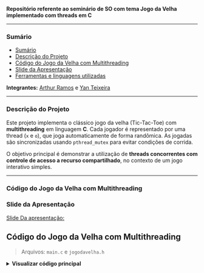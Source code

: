 **Repositório referente ao seminário de SO com tema Jogo da Velha implementado com threads em C**

---

### Sumário

- [Sumário](#sumário)
- [Descrição do Projeto](#descrição-do-projeto)
- [Código do Jogo da Velha com Multithreading](#código-do-jogo-da-velha-com-multithreading)
- [Slide da Apresentação](#slide-da-apresentação)
- [Ferramentas e linguagens utilizadas](#ferramentas-e-linguagens-utilizadas)

**Integrantes:** [Arthur Ramos]([https://github.com/ArthurRamos26]) e [Yan Teixeira]([(https://github.com/Yan-Teixeira)])

---

### Descrição do Projeto

Este projeto implementa o clássico jogo da velha (Tic-Tac-Toe) com **multithreading** em linguagem **C**. Cada jogador é representado por uma thread (`x` e `o`), que joga automaticamente de forma randômica. As jogadas são sincronizadas usando `pthread_mutex` para evitar condições de corrida.

O objetivo principal é demonstrar a utilização de **threads concorrentes com controle de acesso a recurso compartilhado**, no contexto de um jogo interativo simples.

---

### Código do Jogo da Velha com Multithreading

### Slide da Apresentação

[Slide Da apresentação:](https://github.com/ArthurRamos26/Arthur_Ramos_Yan_Teixeira_ws_OS_RR_2025/blob/main/Jogo%20da%20Velha%20.pdf)

## Código do Jogo da Velha com Multithreading

> Arquivos: `main.c` e `jogodavelha.h`

<details>
<summary><strong>Visualizar código principal</strong></summary>

#### `main.c`

```c
#include "jogodavelha.h"
#include <time.h>
#include <pthread.h>
#include <unistd.h>
#include <stdio.h>
#include <stdlib.h>

typedef struct {
    GameBoard* board;
    char symbol;
} PlayerData;

pthread_mutex_t game_mutex = PTHREAD_MUTEX_INITIALIZER;
int current_turn = 0;
const char players[2] = {'x', 'o'};

void* player_behavior(void* arg) {
    PlayerData* data = (PlayerData*)arg;

    while (1) {
        pthread_mutex_lock(&game_mutex);

        if (game_ended(data->board)) {
            pthread_mutex_unlock(&game_mutex);
            break;
        }

        if (current_turn == (data->symbol == 'x' ? 0 : 1)) {
            int row, col;
            do {
                row = rand() % 3;
                col = rand() % 3;
            } while (!is_valid_move(data->board, row, col) && !game_ended(data->board));

            if (!game_ended(data->board)) {
                make_move(data->board, row, col, data->symbol);
                printf("\n%c plays at (%d,%d)\n", data->symbol, row, col);
                display_board(data->board);

                if (check_winner(data->board, data->symbol)) {
                    data->board->game_over = true;
                } else if (is_board_full(data->board)) {
                    data->board->game_over = true;
                }

                current_turn = !current_turn;
            }
        }

        pthread_mutex_unlock(&game_mutex);
        usleep(100000);
    }

    return NULL;
}

int main() {
    srand(time(NULL));

    GameBoard* board = create_board();
    PlayerData player1 = {board, 'x'};
    PlayerData player2 = {board, 'o'};

    pthread_t thread1, thread2;
    pthread_create(&thread1, NULL, player_behavior, &player1);
    pthread_create(&thread2, NULL, player_behavior, &player2);

    pthread_join(thread1, NULL);
    pthread_join(thread2, NULL);

    printf("\nFinal Board:\n");
    display_board(board);

    if (check_winner(board, 'x')) {
        printf("x WINS!\n");
    } else if (check_winner(board, 'o')) {
        printf("o WINS!\n");
    } else {
        printf("DRAW!\n");
    }

    free_board(board);
    return 0;
}

